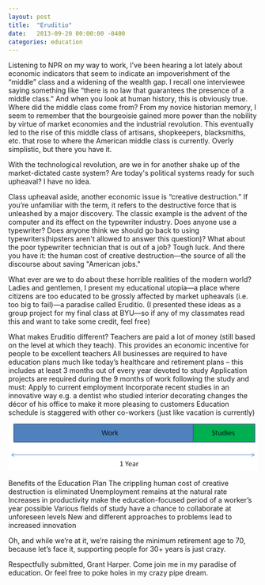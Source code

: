 ```yaml
---
layout: post
title:  "Eruditio"
date:   2013-09-20 00:00:00 -0400
categories: education
---
```



Listening to NPR on my way to work, I've been hearing a lot lately about economic indicators that seem to indicate an impoverishment of the “middle” class and a widening of the wealth gap. I recall one interviewee saying something like “there is no law that guarantees the presence of a middle class.” And when you look at human history, this is obviously true. Where did the middle class come from? From my novice historian memory, I seem to remember that the bourgeoisie gained more power than the nobility by virtue of market economies and the industrial revolution. This eventually led to the rise of this middle class of artisans, shopkeepers, blacksmiths, etc. that rose to where the American middle class is currently. Overly simplistic, but there you have it.

With the technological revolution, are we in for another shake up of the market-dictated caste system? Are today's political systems ready for such upheaval? I have no idea.

Class upheaval aside, another economic issue is “creative destruction.” If you’re unfamiliar with the term, it refers to the destructive force that is unleashed by a major discovery. The classic example is the advent of the computer and its effect on the typewriter industry. Does anyone use a typewriter? Does anyone think we should go back to using typewriters(hipsters aren't allowed to answer this question)? What about the poor typewriter technician that is out of a job? Tough luck. And there you have it: the human cost of creative destruction—the source of all the discourse about saving "American jobs."

What ever are we to do about these horrible realities of the modern world? Ladies and gentlemen, I present my educational utopia—a place where citizens are too educated to be grossly affected by market upheavals (i.e. too big to fail)—a paradise called Eruditio. (I presented these ideas as a group project for my final class at BYU—so if any of my classmates read this and want to take some credit, feel free)

What makes Eruditio different?
Teachers are paid a lot of money (still based on the level at which they teach). This provides an economic incentive for people to be excellent teachers
All businesses are required to have education plans much like today’s healthcare and retirement plans – this includes at least 3 months out of every year devoted to study
Application projects are required during the 9 months of work following the study and must:
Apply to current employment
Incorporate recent studies in an innovative way
e.g. a dentist who studied interior decorating changes the décor of his office to make it more pleasing to customers
Education schedule is staggered with other co-workers (just like vacation is currently)

![](/img/eruditio-plan.png)

Benefits of the Education Plan
The crippling human cost of creative destruction is eliminated
Unemployment remains at the natural rate
Increases in productivity make the education-focused period of a worker’s year possible
Various fields of study have a chance to collaborate at unforeseen levels
New and different approaches to problems lead to increased innovation

Oh, and while we’re at it, we’re raising the minimum retirement age to 70, because let’s face it, supporting people for 30+ years is just crazy.

Respectfully submitted, Grant Harper. Come join me in my paradise of education. Or feel free to poke holes in my crazy pipe dream.